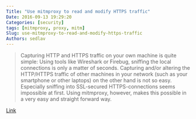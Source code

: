 ```yaml
---
Title: "Use mitmproxy to read and modify HTTPS traffic"
Date: 2016-09-13 19:29:20
Categories: [security]
tags: [mitmproxy, proxy, mitm]
Slug: use-mitmproxy-to-read-and-modify-https-traffic
Authors: sedlav
---
```


> Capturing HTTP and HTTPS traffic on your own machine is quite simple: Using tools like Wireshark or Firebug, sniffing the local connections is only a matter of seconds. Capturing and/or altering the HTTP/HTTPS traffic of other machines in your network (such as your smartphone or other laptops) on the other hand is not so easy. Especially sniffing into SSL-secured HTTPS-connections seems impossible at first. Using mitmproxy, however, makes this possible in a very easy and straight forward way.

[Link](https://blog.heckel.xyz/2013/07/01/how-to-use-mitmproxy-to-read-and-modify-https-traffic-of-your-phone/)
